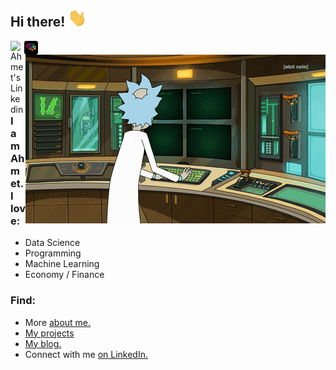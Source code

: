 ## Hi there! <img src="https://raw.githubusercontent.com/ahmetbaglan/ahmetbaglan/main/images/Hi.gif" width="30px"></h2>


<a href="https://www.linkedin.com/in/ahmet-baglan/">
  <img align="left" alt="Ahmet's Linkedin" width="22px" src="https://cdn.jsdelivr.net/npm/simple-icons@v3/icons/linkedin.svg" />
</a>
<a href="https://twitter.com/darshanjain01">
  <img align="left" alt="Ahmet's Blog" width="22px" src="https://raw.githubusercontent.com/ahmetbaglan/ahmetbaglan/main/images/verikafasi_icon.png" />
</a>

<br />
<img align="right" alt="GIF" src="https://raw.githubusercontent.com/ahmetbaglan/ahmetbaglan/main/images/rick.gif" />

### I am Ahmet. I love:
- Data Science
- Programming
- Machine Learning
- Economy / Finance

### Find:  
- More [about me.](https:ahmetbaglan.com/) 
- [My projects](https://ahmetbaglan.com/projects) 
- [My blog.](https://ahmetbaglan.com/blog_page)
- Connect with me [on LinkedIn.](https://www.linkedin.com/in/ahmet-baglan/)
